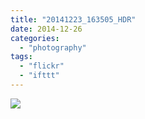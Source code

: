 ```yaml
---
title: "20141223_163505_HDR"
date: 2014-12-26
categories: 
  - "photography"
tags: 
  - "flickr"
  - "ifttt"
---
```


![](https://farm9.staticflickr.com/8672/16088462406_90183e710e_b.jpg)
